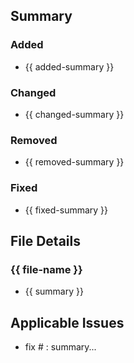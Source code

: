 ## Summary
<!-- Changelog format : https://keepachangelog.com/ -->

### Added
- {{ added-summary }}

### Changed
- {{ changed-summary }}

### Removed
- {{ removed-summary }}

### Fixed
- {{ fixed-summary }}


## File Details

### {{ file-name }}
- {{ summary }}


## Applicable Issues
- fix # : summary...
